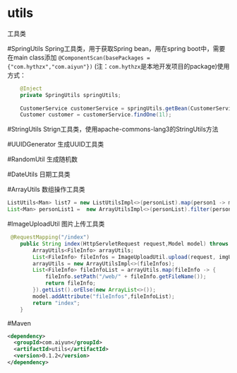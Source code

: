 # utils
工具类


#SpringUtils
Spring工具类，用于获取Spring bean，用在spring boot中，需要在main class添加 
`@ComponentScan(basePackages = {"com.hythzx","com.aiyun"})` (注：`com.hythzx`是本地开发项目的package)使用方式：
``` Java
    @Inject
    private SpringUtils springUtils;
    
    CustomerService customerService = springUtils.getBean(CustomerService.class);
    Customer customer = customerService.findOne(1l);
```

#StringUtils
Strign工具类，使用apache-commons-lang3的StringUtils方法


#UUIDGenerator
生成UUID工具类

#RandomUtil
生成随机数


#DateUtils
日期工具类


#ArrayUtils
数组操作工具类<br/>

```Java
ListUtils<Man> list7 = new ListUtilsImpl<>(personList).map(person1 -> manMapper.convertManFromPerson(person1));
List<Man> personList1 =  new ArrayUtilsImpl<>(personList).filter(person1 -> person1.getAge() > 10).map(person1 -> manMapper.convertManFromPerson(person1)).getList().orElse(new ArrayList<>());
```

#ImageUploadUtil
图片上传工具类<br>
```Java
 @RequestMapping("/index")
    public String index(HttpServletRequest request,Model model) throws IOException {
        ArrayUtils<FileInfo> arrayUtils;
        List<FileInfo> fileInfos = ImageUploadUtil.upload(request, imgUploader);
        arrayUtils = new ArrayUtilsImpl<>(fileInfos);
        List<FileInfo> fileInfoList = arrayUtils.map(fileInfo -> {
            fileInfo.setPath("/web/" + fileInfo.getFileName());
            return fileInfo;
        }).getList().orElse(new ArrayList<>());
        model.addAttribute("fileInfos",fileInfoList);
        return "index";
    }
```

#Maven
```XML
<dependency>
  <groupId>com.aiyun</groupId>
  <artifactId>utils</artifactId>
  <version>0.1.2</version>
</dependency>
```